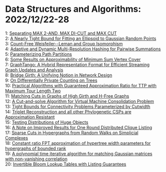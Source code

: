 # Data Structures and Algorithms: 2022/12/22-28  
1: [Separating MAX 2-AND, MAX DI-CUT and MAX CUT](https://doi.org/10.48550/arXiv.2212.11191)  
2: [A Nearly Tight Bound for Fitting an Ellipsoid to Gaussian Random Points](https://doi.org/10.48550/arXiv.2212.11221)  
3: [Count-Free Weisfeiler--Leman and Group Isomorphism](https://doi.org/10.48550/arXiv.2212.11247)  
4: [Adaptive and Dynamic Multi-Resolution Hashing for Pairwise Summations](https://doi.org/10.48550/arXiv.2212.11408)  
5: [Parameterizing Path Partitions](https://doi.org/10.48550/arXiv.2212.11653)  
6: [Some Results on Approximability of Minimum Sum Vertex Cover](https://doi.org/10.48550/arXiv.2212.11882)  
7: [GraphTango: A Hybrid Representation Format for Efficient Streaming Graph  Updates and Analysis](https://doi.org/10.48550/arXiv.2212.11935)  
8: [Bridge Girth: A Unifying Notion in Network Design](https://doi.org/10.48550/arXiv.2212.11944)  
9: [On Differentially Private Counting on Trees](https://doi.org/10.48550/arXiv.2212.11967)  
10: [Practical Algorithms with Guaranteed Approximation Ratio for TTP with  Maximum Tour Length Two](https://doi.org/10.48550/arXiv.2212.12240)  
11: [Matching Cuts in Graphs of High Girth and H-Free Graphs](https://doi.org/10.48550/arXiv.2212.12317)  
12: [A Cut-and-solve Algorithm for Virtual Machine Consolidation Problem](https://doi.org/10.48550/arXiv.2212.12341)  
13: [Tight Bounds for Connectivity Problems Parameterized by Cutwidth](https://doi.org/10.48550/arXiv.2212.12385)  
14: [Triplet Reconstruction and all other Phylogenetic CSPs are Approximation  Resistant](https://doi.org/10.48550/arXiv.2212.12765)  
15: [Testing Distributions of Huge Objects](https://doi.org/10.48550/arXiv.2212.12802)  
16: [A Note on Improved Results for One Round Distributed Clique Listing](https://doi.org/10.48550/arXiv.2212.12843)  
17: [Sparse Cuts in Hypergraphs from Random Walks on Simplicial Complexes](https://doi.org/10.48550/arXiv.2212.13406)  
18: [Constant ratio FPT approximation of hypertree width parameters for  hypergraphs of bounded rank](https://doi.org/10.48550/arXiv.2212.13423)  
19: [A polynomial time iterative algorithm for matching Gaussian matrices  with non-vanishing correlation](https://doi.org/10.48550/arXiv.2212.13677)  
20: [Invertible Bloom Lookup Tables with Listing Guarantees](https://doi.org/10.48550/arXiv.2212.13812)  